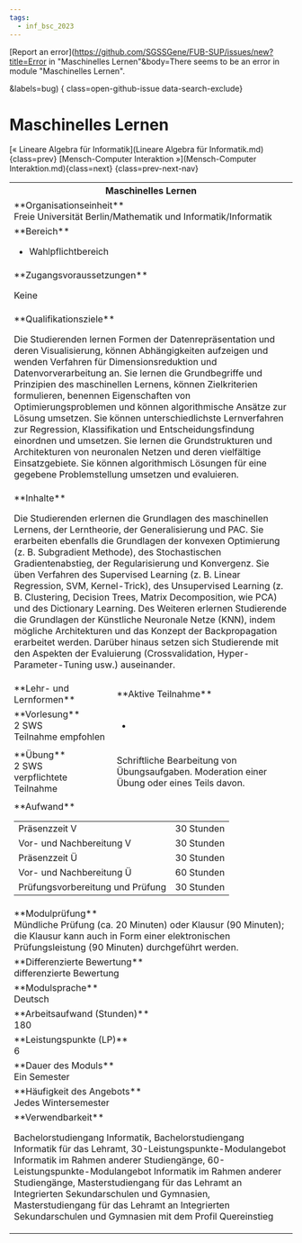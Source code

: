 ```yaml
---
tags:
  - inf_bsc_2023
---
```

[Report an error](https://github.com/SGSSGene/FUB-SUP/issues/new?title=Error in "Maschinelles Lernen"&body=There seems to be an error in module "Maschinelles Lernen".

<Describe here a slightly more detailed description of what is wrong>&labels=bug)
{ class=open-github-issue data-search-exclude}

# Maschinelles Lernen

[« Lineare Algebra für Informatik](Lineare Algebra für Informatik.md){class=prev}
[Mensch-Computer Interaktion »](Mensch-Computer Interaktion.md){class=next}
{class=prev-next-nav}

<table markdown id="moduledesc">
<tr markdown class="moduledesc_head"><th colspan="2">Maschinelles Lernen </th></tr>
<tr markdown><td colspan="2">**Organisationseinheit**   <br>Freie Universität Berlin/Mathematik und Informatik/Informatik</td></tr>

<tr markdown><td colspan="2">**Bereich**<br>


- Wahlpflichtbereich

</td></tr>

<tr markdown><td colspan="2">**Zugangsvoraussetzungen** <br>

Keine


</td></tr>
<tr markdown><td colspan="2">**Qualifikationsziele**    <br>

Die Studierenden lernen Formen der Datenrepräsentation und deren
Visualisierung, können Abhängigkeiten aufzeigen und wenden Verfahren für
Dimensionsreduktion und Datenvorverarbeitung an. Sie lernen die
Grundbegriffe und Prinzipien des maschinellen Lernens, können Zielkriterien
formulieren, benennen Eigenschaften von Optimierungsproblemen und können
algorithmische Ansätze zur Lösung umsetzen. Sie können unterschiedlichste
Lernverfahren zur Regression, Klassifikation und Entscheidungsfindung
einordnen und umsetzen. Sie lernen die Grundstrukturen und Architekturen von
neuronalen Netzen und deren vielfältige Einsatzgebiete. Sie können
algorithmisch Lösungen für eine gegebene Problemstellung umsetzen und
evaluieren.


</td></tr>
<tr markdown><td colspan="2">**Inhalte**                <br>

Die Studierenden erlernen die Grundlagen des maschinellen Lernens, der
Lerntheorie, der Generalisierung und PAC. Sie erarbeiten ebenfalls die
Grundlagen der konvexen Optimierung (z. B. Subgradient Methode), des
Stochastischen Gradientenabstieg, der Regularisierung und Konvergenz. Sie
üben Verfahren des Supervised Learning (z. B. Linear Regression, SVM,
Kernel-Trick), des Unsupervised Learning (z. B. Clustering, Decision Trees,
Matrix Decomposition, wie PCA) und des Dictionary Learning. Des Weiteren
erlernen Studierende die Grundlagen der Künstliche Neuronale Netze (KNN),
indem mögliche Architekturen und das Konzept der Backpropagation erarbeitet
werden. Darüber hinaus setzen sich Studierende mit den Aspekten der
Evaluierung (Crossvalidation, Hyper-Parameter-Tuning usw.) auseinander.


</td></tr>

<tr markdown><td>**Lehr- und Lernformen**</td><td>**Aktive Teilnahme**</td></tr>
<tr markdown><td> **Vorlesung** <br>2 SWS <br> Teilnahme empfohlen</td><td>

-
</td></tr>
<tr markdown><td> **Übung** <br>2 SWS <br> verpflichtete Teilnahme</td><td>

Schriftliche Bearbeitung von Übungsaufgaben. Moderation einer Übung oder eines Teils davon.
</td></tr>
<tr markdown><td colspan="2">**Aufwand**                <br>
<table class="aufwand_table">
<tr><td>Präsenzzeit V</td><td>30 Stunden</td></tr>
<tr><td>Vor- und Nachbereitung V</td><td>30 Stunden</td></tr>
<tr><td>Präsenzzeit Ü</td><td>30 Stunden</td></tr>
<tr><td>Vor- und Nachbereitung Ü</td><td>60 Stunden</td></tr>
<tr><td>Prüfungsvorbereitung und Prüfung</td><td>30 Stunden</td></tr>
</table>

</td></tr>
<tr markdown><td colspan="2">**Modulprüfung**             <br>Mündliche Prüfung (ca. 20 Minuten) oder Klausur (90 Minuten); die Klausur
kann auch in Form einer elektronischen Prüfungsleistung (90 Minuten)
durchgeführt werden.


</td></tr>
<tr markdown><td colspan="2">**Differenzierte Bewertung** <br>differenzierte Bewertung

</td></tr>
<tr markdown><td colspan="2">**Modulsprache**             <br>Deutsch</td></tr>
<tr markdown><td colspan="2">**Arbeitsaufwand (Stunden)** <br>180</td></tr>
<tr markdown><td colspan="2">**Leistungspunkte (LP)**     <br>6</td></tr>
<tr markdown><td colspan="2">**Dauer des Moduls**         <br>Ein Semester</td></tr>
<tr markdown><td colspan="2">**Häufigkeit des Angebots**  <br>Jedes Wintersemester</td></tr>
<tr markdown><td colspan="2">**Verwendbarkeit**           <br>

Bachelorstudiengang Informatik, Bachelorstudiengang Informatik für das
Lehramt, 30-Leistungspunkte-Modulangebot Informatik im Rahmen anderer
Studiengänge, 60-Leistungspunkte-Modulangebot Informatik im Rahmen anderer
Studiengänge, Masterstudiengang für das Lehramt an Integrierten
Sekundarschulen und Gymnasien, Masterstudiengang für das Lehramt an
Integrierten Sekundarschulen und Gymnasien mit dem Profil Quereinstieg


</td></tr>

</table>
